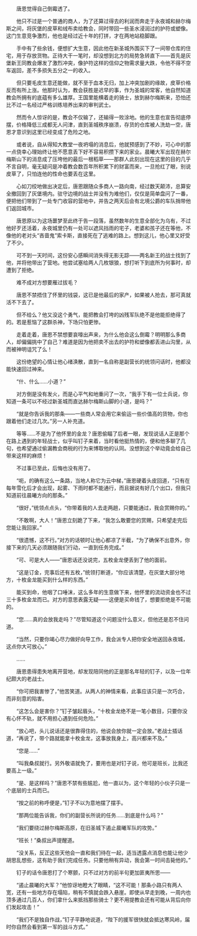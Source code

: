 　　唐恩觉得自己倒霉透了。

　　他只不过是一个普通的商人，为了还算过得去的利润而奔走于永夜城和赫尔梅斯之间，将灰堡的皮草和绒布卖给教会，同时带回一些圣水浸润过的护符或塑像。这门生意竞争激烈，他也是经过近十年的打拼，才在两地站稳脚跟。

　　手中有了些余钱，便想扩大生意，因此他在新圣城外围买下了一间带仓库的住宅，用于存放货物。正待大干一笔时，却没想到北方的局势急转直下——首先是灰堡新王同教会爆发了激烈冲突，像护符这样的信仰之物需求量大跌，令他不得不空车返回，差不多损失五分之一的收入。

　　但只要毛皮生意还能做，就不至于血本无归，加上冲突加剧的缘故，皮草价格反而有所上涨。他那时认为，教会获胜是迟早的事，作为圣城的常客，他自然知道教会所拥有的底蕴有多么雄厚。王国里能横着走的骑士，放到赫尔梅斯来，恐怕还比不过一名经过严格训练培养出来的审判武士。

　　然而令人惊讶的是，教会不仅输了，还输得一败涂地。他的生意也宣告彻底停摆，价格降低三成都无人问津，直到圣城秩序崩溃，存货的仓库被人洗劫一空，唐恩才意识到这里已经变成了危险之地。

　　或者说，自从得知大教堂一夜坍塌的消息后，他就预感到了不妙，可心中的那一点侥幸心理始终让他不愿意丢下好不容易积攒下来的家业。晨曦大军出现在赫尔梅斯山下的消息成了压垮他的最后一根稻草——那群人此刻出现在这里的目的几乎不言自明，毫无疑问是冲着教会数百年所积累下的财富而来，一旦抢红了眼，别说皮草了，只怕连他的性命也要丢在这里。

　　心如刀绞地做出决定后，唐恩跟随众多商人一路向南，经过数天颠沛，总算安全撤回到了灰堡境内。驻守边境的战士并没有为难他们，仅仅是简单盘问了一番，便把他们带到了一处专门收容的营地中，并告之两天后会有北境公爵的车队捎带他们返回城市。

　　唐恩原以为这场噩梦至此终于告一段落，虽然数年的生意全部化为乌有，不过他好歹还活着，永夜城里仍有一处可以遮风挡雨的宅子，老婆和孩子还在等他，不像他的老对头“吝啬鬼”索卡斯，直接死在了逃难的路上。想到这儿，他心里又好受了不少。

　　可不到一天时间，这份安心感瞬间消失得无影无踪——两名新王的战士找到了他，并将他带出了营地。他尝试塞给两人几枚银狼，想打听下到底所为何事时，却遭到了拒绝。

　　难不成对方想要雁过拔毛？

　　唐恩不禁捂住了怀里的钱袋，这已是他最后的家产，如果被人抢去，那可真就活不下去了。

　　但不给么？他又没这个勇气，能把教会打垮的凶残军队绝不是他能拒绝得了的。若是惹恼了这群杀神，下场只怕更惨。

　　走着走着，唐恩不禁想要哀嚎出声来，为什么他会这么倒霉？明明那么多商人，却偏偏挑中了自己？难道是因为他把卖不出去的护符和塑像都丢进山沟里，从而被神明诅咒了么！

　　这份绝望的心情让他心绪涣散，直到一名自称是副营长的统领问话时，他都没能快速回过神来。

　　“什、什么……小道？”

　　对方倒是没有发火，而是心平气和地重问了一次，“我手下有一位士兵说，你知道一条可以不经过新圣城而直达赫尔梅斯山脚的小道，是吗？”

　　“就是你告诉我的那条——一些商人常会用它来偷运一些价值高的货物，你也跟着他们走过几次。”另一人补充道。

　　等等……不是为了他怀里的金龙？唐恩偷瞄了后者一眼，发现说话人正是那个在路上遇到的年轻战士，似乎叫钉子来着，当时看他挺热情的，便和他多聊了几句，也希望通过偷漏教会商税的行为来博取他的认同。没想到这个举动竟会给自己带来这样的麻烦！

　　不过事已至此，后悔也没有用了。

　　“呃，的确有这么一条路，当地人称它为云中梯，”唐恩硬着头皮回道，“只有在每年雪化后才会出现，起雾、下雨时都不能通行，而且据说有好几个出口，但我只知道前往晨曦方向的那条。”

　　“很好，”统领点点头，“你带着我的人去走两趟，只要能通过，我会赏赐你的。”

　　“不敢啊，大人！”唐恩立刻跪了下来，“我怎么敢要您的赏赐，只希望走完后您能让我回家。”

　　“很遗憾，这不行。”对方的话顿时让他心都凉了半截，“为了确保不出意外，你接下来的几天必须跟随我们行动，一直到任务完成。”

　　“可、可是大人——”唐恩话还没说完，五枚金龙便丢到了他的面前。

　　“这是订金，完事后还有五枚，”统领打断道，“你应该清楚，在灰堡大部分地方，十枚金龙能买到什么样的东西。”

　　能买到命，他咽了口唾沫，这么多年的生意做下来，他怀里的流动资金也不过三十多枚金龙而已。对方的意思表露无疑——这便是买命钱了，想要拒绝是不可能的。

　　“您……真的会放我走吗？”尽管知道这个问题没什么意义，但他还是忍不住问道。

　　“当然，只要你竭心尽力做好向导工作，我会派专人把你安全地送回永夜城，这点你大可放心。”

　　……

　　唐恩患得患失地离开营地，却发现陪同他的正是那名年轻的钉子，以及一位年纪颇大的老战士。

　　“你可把我害惨了，”他苦笑道。从两人的神情来看，此事应该只是一次巧合，而非刻意的陷害。

　　“这怎么会是害你？”钉子皱起眉头，“十枚金龙绝不是一笔小数目，只要你没有心怀不轨，就不用担心遇到任何危险。”

　　“放心吧，头儿说话还是很靠得住的，他说会放你就一定会放。”老战士插话道，“再说了，带个路就能拿十枚金龙，这事放我身上，高兴都来不及。”

　　“您是……”

　　“叫我桑叔就行。另外敬语就免了，要用也是对钉子说，他可是班长，比我还要高上一级。”

　　“是、是这样吗？”唐恩不禁有些尴尬，他一直以为，这个年轻的小伙子只是一个底层的士兵而已。

　　“按之前的称呼便是，”钉子不以为意地摆了摆手。

　　“那两位能告诉我，你们的副营长所说的任务……到底是什么吗？”

　　“我们要绕过赫尔梅斯高原，在旧圣城下遏止晨曦军队的攻势。”

　　“班长！”桑叔出声提醒道。

　　“没关系，反正这些天他会一直和我们待在一起，适当透露点消息也能让他少胡思乱想些，这有助于我们完成任务。只要他稍有异动，我会第一时间击毙他的。”

　　钉子的话令唐恩打了个寒颤，只不过对方的前半句更加匪夷所思——

　　“遏止晨曦的大军？”他惊讶地瞪大了眼睛，“这不可能！那条小路只有两人宽，还有一些地方存在塌陷，稍有不慎就会跌入悬崖。即使从早走到晚，一周内也顶多通过几百人，你们拿什么来抵挡那些骑士？更不用提教会还有可能从背后向你们发起攻击！”

　　“我们不是独自作战，”钉子平静地说道，“陛下的援军很快就会抵达寒风岭，届时你自然会看到第一军的战斗方式。”

　　
